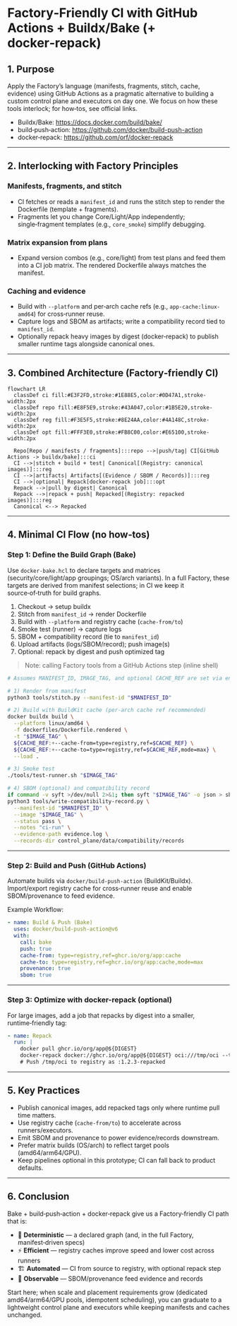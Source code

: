 
# Factory‑Friendly CI with GitHub Actions + Buildx/Bake (+ docker‑repack)

## 1. Purpose

Apply the Factory’s language (manifests, fragments, stitch, cache, evidence) using GitHub Actions as a pragmatic alternative to building a custom control plane and executors on day one. We focus on how these tools interlock; for how‑tos, see official links.

- Buildx/Bake: https://docs.docker.com/build/bake/
- build‑push‑action: https://github.com/docker/build-push-action
- docker‑repack: https://github.com/orf/docker-repack

---

## 2. Interlocking with Factory Principles

### Manifests, fragments, and stitch
- CI fetches or reads a `manifest_id` and runs the stitch step to render the Dockerfile (template + fragments).
- Fragments let you change Core/Light/App independently; single‑fragment templates (e.g., `core_smoke`) simplify debugging.

### Matrix expansion from plans
- Expand version combos (e.g., core/light) from test plans and feed them into a CI job matrix. The rendered Dockerfile always matches the manifest.

### Caching and evidence
- Build with `--platform` and per‑arch cache refs (e.g., `app-cache:linux-amd64`) for cross‑runner reuse.
- Capture logs and SBOM as artifacts; write a compatibility record tied to `manifest_id`.
- Optionally repack heavy images by digest (docker‑repack) to publish smaller runtime tags alongside canonical ones.

---

## 3. Combined Architecture (Factory‑friendly CI)

```mermaid
flowchart LR
  classDef ci fill:#E3F2FD,stroke:#1E88E5,color:#0D47A1,stroke-width:2px
  classDef repo fill:#E8F5E9,stroke:#43A047,color:#1B5E20,stroke-width:2px
  classDef reg fill:#F3E5F5,stroke:#8E24AA,color:#4A148C,stroke-width:2px
  classDef opt fill:#FFF3E0,stroke:#FB8C00,color:#E65100,stroke-width:2px

  Repo[Repo / manifests / fragments]:::repo -->|push/tag| CI[GitHub Actions -> buildx/bake]:::ci
  CI -->|stitch + build + test| Canonical[(Registry: canonical images)]:::reg
  CI -->|artifacts| Artifacts[(Evidence / SBOM / Records)]:::reg
  CI -->|optional| Repack[docker-repack job]:::opt
  Repack -->|pull by digest| Canonical
  Repack -->|repack + push| Repacked[(Registry: repacked images)]:::reg
  Canonical <--> Repacked
```

---

## 4. Minimal CI Flow (no how‑tos)

### Step 1: Define the Build Graph (Bake)
Use `docker-bake.hcl` to declare targets and matrices (security/core/light/app groupings; OS/arch variants). In a full Factory, these targets are derived from manifest selections; in CI we keep it source‑of‑truth for build graphs.

1) Checkout → setup buildx  
2) Stitch from `manifest_id` → render Dockerfile  
3) Build with `--platform` and registry cache (`cache-from/to`)  
4) Smoke test (runner) → capture logs  
5) SBOM + compatibility record (tie to `manifest_id`)  
6) Upload artifacts (logs/SBOM/record); push image(s)  
7) Optional: repack by digest and push optimized tag

> Note: calling Factory tools from a GitHub Actions step (inline shell)

```bash
# Assumes MANIFEST_ID, IMAGE_TAG, and optional CACHE_REF are set via env/matrix

# 1) Render from manifest
python3 tools/stitch.py --manifest-id "$MANIFEST_ID"

# 2) Build with BuildKit cache (per-arch cache ref recommended)
docker buildx build \
  --platform linux/amd64 \
  -f dockerfiles/Dockerfile.rendered \
  -t "$IMAGE_TAG" \
  ${CACHE_REF:+--cache-from=type=registry,ref=$CACHE_REF} \
  ${CACHE_REF:+--cache-to=type=registry,ref=$CACHE_REF,mode=max} \
  --load .

# 3) Smoke test
./tools/test-runner.sh "$IMAGE_TAG"

# 4) SBOM (optional) and compatibility record
if command -v syft >/dev/null 2>&1; then syft "$IMAGE_TAG" -o json > sbom.json; fi
python3 tools/write-compatibility-record.py \
  --manifest-id "$MANIFEST_ID" \
  --image "$IMAGE_TAG" \
  --status pass \
  --notes "ci-run" \
  --evidence-path evidence.log \
  --records-dir control_plane/data/compatibility/records
```

---

### Step 2: Build and Push (GitHub Actions)
Automate builds via `docker/build-push-action` (BuildKit/Buildx). Import/export registry cache for cross‑runner reuse and enable SBOM/provenance to feed evidence.

Example Workflow:
```yaml
- name: Build & Push (Bake)
  uses: docker/build-push-action@v6
  with:
    call: bake
    push: true
    cache-from: type=registry,ref=ghcr.io/org/app:cache
    cache-to: type=registry,ref=ghcr.io/org/app:cache,mode=max
    provenance: true
    sbom: true
```

---

### Step 3: Optimize with docker-repack (optional)
For large images, add a job that repacks by digest into a smaller, runtime‑friendly tag:

```yaml
- name: Repack
  run: |
    docker pull ghcr.io/org/app@${DIGEST}
    docker-repack docker://ghcr.io/org/app@${DIGEST} oci:///tmp/oci --target-size=50MB
    # Push /tmp/oci to registry as :1.2.3-repacked
```

---

## 5. Key Practices

- Publish canonical images, add repacked tags only where runtime pull time matters.
- Use registry cache (`cache-from/to`) to accelerate across runners/executors.
- Emit SBOM and provenance to power evidence/records downstream.
- Prefer matrix builds (OS/arch) to reflect target pools (amd64/arm64/GPU).
- Keep pipelines optional in this prototype; CI can fall back to product defaults.

---

## 6. Conclusion

Bake + build‑push‑action + docker‑repack give us a Factory‑friendly CI path that is:

- 🔁 **Deterministic** — a declared graph (and, in the full Factory, manifest‑driven specs)
- ⚡ **Efficient** — registry caches improve speed and lower cost across runners
- 🏗️ **Automated** — CI from source to registry, with optional repack step
- 🔎 **Observable** — SBOM/provenance feed evidence and records

Start here; when scale and placement requirements grow (dedicated amd64/arm64/GPU pools, idempotent scheduling), you can graduate to a lightweight control plane and executors while keeping manifests and caches unchanged.

